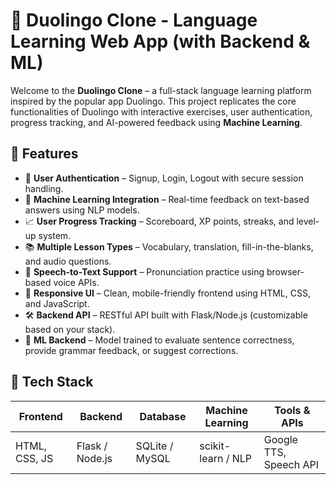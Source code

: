 # 🦉 Duolingo Clone - Language Learning Web App (with Backend & ML)

Welcome to the **Duolingo Clone** – a full-stack language learning platform inspired by the popular app Duolingo. This project replicates the core functionalities of Duolingo with interactive exercises, user authentication, progress tracking, and AI-powered feedback using **Machine Learning**.

## 🚀 Features

- 🔐 **User Authentication** – Signup, Login, Logout with secure session handling.
- 🧠 **Machine Learning Integration** – Real-time feedback on text-based answers using NLP models.
- 📈 **User Progress Tracking** – Scoreboard, XP points, streaks, and level-up system.
- 📚 **Multiple Lesson Types** – Vocabulary, translation, fill-in-the-blanks, and audio questions.
- 💬 **Speech-to-Text Support** – Pronunciation practice using browser-based voice APIs.
- 🎨 **Responsive UI** – Clean, mobile-friendly frontend using HTML, CSS, and JavaScript.
- 🛠️ **Backend API** – RESTful API built with Flask/Node.js (customizable based on your stack).
- 🧪 **ML Backend** – Model trained to evaluate sentence correctness, provide grammar feedback, or suggest corrections.

  

## 🧰 Tech Stack

| Frontend      | Backend        | Database     | Machine Learning | Tools & APIs       |
|---------------|----------------|--------------|------------------|--------------------|
| HTML, CSS, JS | Flask / Node.js| SQLite / MySQL| scikit-learn / NLP | Google TTS, Speech API|


